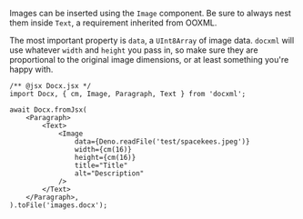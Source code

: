 Images can be inserted using the `Image` component. Be sure to always nest them inside `Text`, a
requirement inherited from OOXML.

The most important property is `data`, a `UInt8Array` of image data. `docxml` will use whatever
`width` and `height` you pass in, so make sure they are proportional to the original image dimensions,
or at least something you're happy with.

```tsx
/** @jsx Docx.jsx */
import Docx, { cm, Image, Paragraph, Text } from 'docxml';

await Docx.fromJsx(
	<Paragraph>
		<Text>
			<Image
				data={Deno.readFile('test/spacekees.jpeg')}
				width={cm(16)}
				height={cm(16)}
				title="Title"
				alt="Description"
			/>
		</Text>
	</Paragraph>,
).toFile('images.docx');
```
